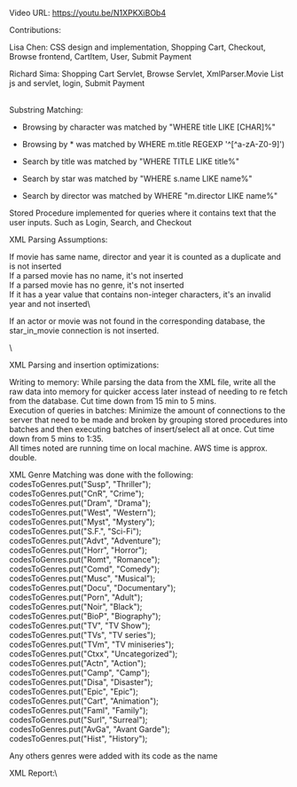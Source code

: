 Video URL: https://youtu.be/N1XPKXiBOb4

Contributions:

Lisa Chen: CSS design and implementation, Shopping Cart, Checkout, Browse frontend, CartItem, User, Submit Payment

Richard Sima: Shopping Cart Servlet, Browse Servlet, XmlParser.Movie List js and servlet, login, Submit Payment


\
Substring Matching:

- Browsing by character was matched by "WHERE title LIKE [CHAR]%"

- Browsing by * was matched by WHERE m.title REGEXP '^[^a-zA-Z0-9]')

- Search by title was matched by "WHERE TITLE LIKE title%"

- Search by star was matched by "WHERE s.name LIKE name%"

- Search by director was matched by WHERE "m.director LIKE name%"


Stored Procedure implemented for queries where it contains text that the user inputs. Such as Login, Search, and Checkout


XML Parsing Assumptions:

If movie has same name, director and year it is counted as a duplicate and is not inserted\
If a parsed movie has no name, it's not inserted\
If a parsed movie has no genre, it's not inserted\
If it has a year value that contains non-integer characters, it's an invalid year and not inserted\

If an actor or movie was not found in the corresponding database, the star_in_movie connection is not inserted.

\

XML Parsing and insertion optimizations:

Writing to memory: While parsing the data from the XML file, write all the raw data into memory for quicker access later instead of needing to re fetch from the database. Cut time down from 15 min to 5 mins.\
Execution of queries in batches: Minimize the amount of connections to the server that need to be made and broken by grouping stored procedures into batches and then executing batches of insert/select all at once. Cut time down from 5 mins to 1:35.\
All times noted are running time on local machine. AWS time is approx. double.

XML Genre Matching was done with the following:\
codesToGenres.put("Susp", "Thriller");\
codesToGenres.put("CnR", "Crime");\
codesToGenres.put("Dram", "Drama");\
codesToGenres.put("West", "Western");\
codesToGenres.put("Myst", "Mystery");\
codesToGenres.put("S.F.", "Sci-Fi");\
codesToGenres.put("Advt", "Adventure");\
codesToGenres.put("Horr", "Horror");\
codesToGenres.put("Romt", "Romance");\
codesToGenres.put("Comd", "Comedy");\
codesToGenres.put("Musc", "Musical");\
codesToGenres.put("Docu", "Documentary");\
codesToGenres.put("Porn", "Adult");\
codesToGenres.put("Noir", "Black");\
codesToGenres.put("BioP", "Biography");\
codesToGenres.put("TV", "TV Show");\
codesToGenres.put("TVs", "TV series");\
codesToGenres.put("TVm", "TV miniseries");\
codesToGenres.put("Ctxx", "Uncategorized");\
codesToGenres.put("Actn", "Action");\
codesToGenres.put("Camp", "Camp");\
codesToGenres.put("Disa", "Disaster");\
codesToGenres.put("Epic", "Epic");\
codesToGenres.put("Cart", "Animation");\
codesToGenres.put("Faml", "Family");\
codesToGenres.put("Surl", "Surreal");\
codesToGenres.put("AvGa", "Avant Garde");\
codesToGenres.put("Hist", "History");

Any others genres were added with its code as the name

XML Report:\